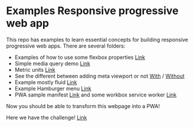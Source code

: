 Examples Responsive progressive web app
================
This repo has examples to learn essential concepts for building responsive progressive web apps.
There are several folders:

* Examples of how to use some flexbox properties [Link](flexbox/examples.html)
* Simple media query demo [Link](media-queries/example.html)
* Metric units [Link](medidas/unidades-de-medida.html)
* See the different between adding meta viewport or not [With](meta-viewport/with.html) / [Without](meta-viewport/without.html)
* Example mostly fluid [Link](mostly-fluid/index.html)
* Example Hamburger menu [Link](hamburger/index.html)
* PWA sample manifest [Link](pwa/manifest/manifest.html) and some workbox service worker [Link](pwa/workbox-cache/index.html)

Now you should be able to transform this webpage into a PWA!

Here we have the challenge! [Link](challenge/index.html)
